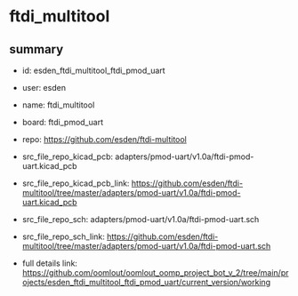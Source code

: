 # ftdi_multitool
 
## summary 
* id: esden_ftdi_multitool_ftdi_pmod_uart
* user: esden
* name: ftdi_multitool
* board: ftdi_pmod_uart
* repo: https://github.com/esden/ftdi-multitool
* src_file_repo_kicad_pcb: adapters/pmod-uart/v1.0a/ftdi-pmod-uart.kicad_pcb
* src_file_repo_kicad_pcb_link: https://github.com/esden/ftdi-multitool/tree/master/adapters/pmod-uart/v1.0a/ftdi-pmod-uart.kicad_pcb


* src_file_repo_sch: adapters/pmod-uart/v1.0a/ftdi-pmod-uart.sch
* src_file_repo_sch_link: https://github.com/esden/ftdi-multitool/tree/master/adapters/pmod-uart/v1.0a/ftdi-pmod-uart.sch
* full details link: https://github.com/oomlout/oomlout_oomp_project_bot_v_2/tree/main/projects/esden_ftdi_multitool_ftdi_pmod_uart/current_version/working  






